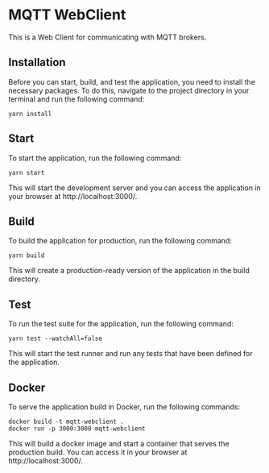 # MQTT WebClient

This is a Web Client for communicating with MQTT brokers.

## Installation

Before you can start, build, and test the application, you need to install the necessary packages. To do this, navigate to the project directory in your terminal and run the following command:

    yarn install

## Start

To start the application, run the following command:

    yarn start

This will start the development server and you can access the application in your browser at http://localhost:3000/.

## Build

To build the application for production, run the following command:

    yarn build

This will create a production-ready version of the application in the build directory.

## Test

To run the test suite for the application, run the following command:

    yarn test --watchAll=false

This will start the test runner and run any tests that have been defined for the application.

## Docker

To serve the application build in Docker, run the following commands:

    docker build -t mqtt-webclient .
    docker run -p 3000:3000 mqtt-webclient

This will build a docker image and start a container that serves the production build. You can access it in your browser at http://localhost:3000/.
